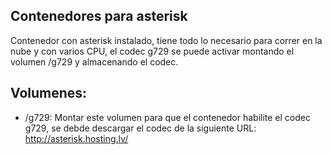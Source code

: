 ## Contenedores para asterisk 

Contenedor con asterisk instalado, tiene todo lo necesario para correr en la nube y con varios CPU, el codec g729 se puede activar montando el volumen /g729 y almacenando el codec.


## Volumenes:
* /g729: Montar este volumen para que el contenedor habilite el codec g729, se debde descargar el codec de la siguiente URL: http://asterisk.hosting.lv/